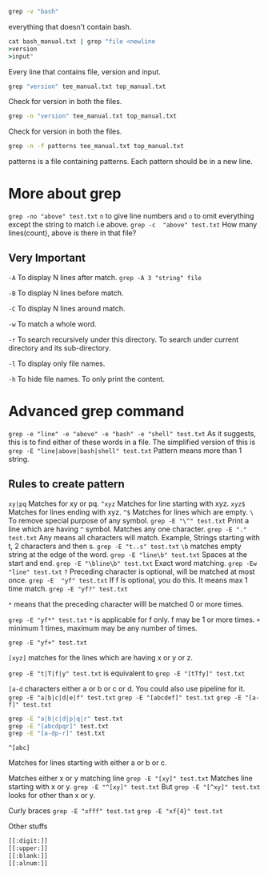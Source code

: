 ```cmd
grep -v "bash"
```
everything that doesn't contain bash.

```cmd
cat bash_manual.txt | grep "file <newline
>version
>input"
```

Every line that contains file, version and input.

```cmd
grep "version" tee_manual.txt top_manual.txt
```
Check for version in both the files.

```cmd
grep -n "version" tee_manual.txt top_manual.txt
```
Check for version in both the files.

```cmd
grep -n -f patterns tee_manual.txt top_manual.txt
```
patterns is a file containing patterns. Each pattern should be in a new line.

# More about grep
`grep -no "above" test.txt`
`n` to give line numbers and `o` to omit everything except the string to match i.e above.
`grep -c  "above" test.txt`
How many lines(count), above is there in that file?
 
## Very Important ##
`-A` To display N lines after match.
`grep -A 3 "string" file`

`-B` To display N lines before match.

`-C` To display N lines around match.

`-w` To match a whole word.

`-r` To  search recursively under this directory. To search under current directory and its sub-directory.

`-l` To display only file names.

`-h` To hide file names. To only print the content.


# Advanced grep command
`grep -e "line" -e "above" -e "bash" -e "shell" test.txt`
As it suggests, this is to find either of these words in a file.
The simplified version of this is
`grep -E "line|above|bash|shell" test.txt`
Pattern means more than 1 string.


## Rules to create pattern
`xy|pq`
Matches for xy or pq.
`^xyz`
Matches for line starting with xyz.
`xyz$`
Matches for lines ending with xyz.
`^$`
Matches for lines which are empty.
`\`
To remove special purpose of any symbol.
`grep -E "\^" test.txt`
Print a line which are having `^` symbol.
Matches any one character.
`grep -E "." test.txt`
Any means all characters will match.
Example, Strings starting with t, 2 characters and then s.
`grep -E "t..s" test.txt`
`\b` matches empty string at the edge of the word.
`grep -E "line\b" test.txt`
Spaces at the start and end.
`grep -E "\bline\b" test.txt`
Exact word matching.
`grep -Ew "line" test.txt`
`?`
Preceding character is optional, will be matched at most once.
`grep -E  "yf" test.txt`
If f is optional, you do this. It means max 1 time match.
`grep -E "yf?" test.txt`

`*` means that the preceding character willl be matched 0 or more times.

`grep -E "yf*" test.txt`
`*` is applicable for f only. f may be 1 or more times.
`+` minimum 1 times, maximum may be any number of times.

`grep -E "yf+" test.txt`

`[xyz]` matches for the lines which are having x or y or z.

`grep -E "t|T|f|y" test.txt`
is equivalent to
`grep -E "[tTfy]" test.txt`

`[a-d`
characters either a or b or c or d.
You could also use pipeline for it.
`grep -E "a|b|c|d|e|f" test.txt`
`grep -E "[abcdef]" test.txt`
`grep -E "[a-f]" test.txt`

```cmd
grep -E "a|b|c|d|p|q|r" test.txt
grep -E "[abcdpqr]" test.txt
grep -E "[a-dp-r]" test.txt
```

`^[abc]`

Matches for lines starting with either a or b or c.

Matches either x or y matching line
`grep -E "[xy]" test.txt`
Matches line starting with x or y.
`grep -E "^[xy]" test.txt`
But
`grep -E "[^xy]" test.txt`
looks for other than x or y.

Curly braces
`grep -E "xfff" test.txt`
`grep -E "xf{4}" test.txt`

Other stuffs
```cmd
[[:digit:]]
[[:upper:]]
[[:blank:]]
[[:alnum:]]
```